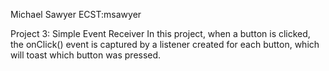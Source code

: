 Michael Sawyer ECST:msawyer

Project 3: Simple Event Receiver
    In this project, when a button is clicked, the onClick() event is
    captured by a listener created for each button, which will toast
    which button was pressed.
